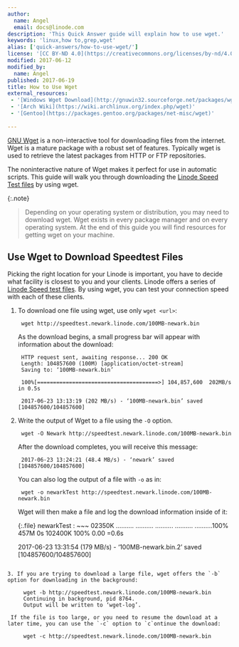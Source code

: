 ```yaml
---
author:
  name: Angel
  email: docs@linode.com
description: 'This Quick Answer guide will explain how to use wget.'
keywords: 'linux,how to,grep,wget'
alias: ['quick-answers/how-to-use-wget/']
license: '[CC BY-ND 4.0](https://creativecommons.org/licenses/by-nd/4.0)'
modified: 2017-06-12
modified_by:
  name: Angel
published: 2017-06-19
title: How to Use Wget
external_resources:
 - '[Windows Wget Download](http://gnuwin32.sourceforge.net/packages/wget.htm)'
 - '[Arch Wiki](https://wiki.archlinux.org/index.php/wget)'
 - '[Gentoo](https://packages.gentoo.org/packages/net-misc/wget)' 
 
---
```



[GNU Wget](https://www.gnu.org/software/wget/) is a non-interactive tool for downloading files from the internet. Wget is a mature package with a robust set of features. Typically wget is used to retrieve the latest packages from HTTP or FTP repositories. 

The noninteractive nature of Wget makes it perfect for use in automatic scripts. This guide will walk you through downloading the [Linode Speed Test files](https://www.linode.com/speedtest) by using wget. 


{:.note}
>
> Depending on your operating system or distribution, you may need to download wget. Wget exists in every package manager and on every operating system. At the end of this guide 
> you will find resources for getting wget on your machine. 


## Use Wget to Download Speedtest Files

Picking the right location for your Linode is important, you have to decide what facility is closest to you and your clients. Linode offers a series of [Linode Speed test files](https://www.linode.com/speedtest). By using wget, you can test your connection speed with each of these clients. 


1. To download one file using wget, use only `wget <url>`:
	
		wget http://speedtest.newark.linode.com/100MB-newark.bin 

	As the download begins, a small progress bar will appear with information about the download: 


		HTTP request sent, awaiting response... 200 OK
		Length: 104857600 (100M) [application/octet-stream]
		Saving to: ‘100MB-newark.bin’
		
		100%[======================================>] 104,857,600  202MB/s   in 0.5s
	
		2017-06-23 13:13:19 (202 MB/s) - ‘100MB-newark.bin’ saved [104857600/104857600]

2. Write the output of Wget to a file using the `-O` option. 
	
		wget -O Newark http://speedtest.newark.linode.com/100MB-newark.bin
		
	After the download completes, you will receive this message: 

		2017-06-23 13:24:21 (48.4 MB/s) - ‘newark’ saved [104857600/104857600]
	
	You can also log the output of a file with `-o` as in: 
	
		wget -o newarkTest http://speedtest.newark.linode.com/100MB-newark.bin
	
	Wget will then make a file and log the download information inside of it: 
	
	
	{:.file}
newarkTest
: ~~~ 
	  02350K .......... .......... .......... .......... ..........100%  457M 0s
	  102400K                                                       100% 0.00 =0.6s

	  2017-06-23 13:31:54 (179 MB/s) - ‘100MB-newark.bin.2’ saved [104857600/104857600]
  ~~~

3. If you are trying to download a large file, wget offers the `-b` option for downloading in the background:
   
	   wget -b http://speedtest.newark.linode.com/100MB-newark.bin
	   Continuing in background, pid 8764.
	   Output will be written to ‘wget-log’.
   
   If the file is too large, or you need to resume the download at a later time, you can use the `-c` option to `c`ontinue the download: 
   
	   wget -c http://speedtest.newark.linode.com/100MB-newark.bin





		
